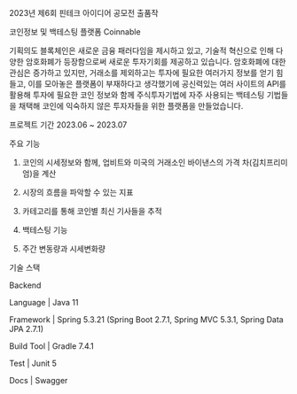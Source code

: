 2023년 제6회 핀테크 아이디어 공모전 출품작

코인정보 및 백테스팅 플랫폼 Coinnable

기획의도
블록체인은 새로운 금융 패러다임을 제시하고 있고, 기술적 혁신으로 인해 다양한 암호화폐가 등장함으로써
새로운 투자기회를 제공하고 있습니다. 암호화폐에 대한 관심은 증가하고 있지만, 
거래소를 제외하고는 투자에 필요한 여러가지 정보를 얻기 힘들고, 이를 모아놓은 플랫폼이 부재하다고 생각했기에
공신력있는 여러 사이트의 API를 활용해 투자에 필요한 코인 정보와 함께
주식투자기법에 자주 사용되는 백테스팅 기법들을 채택해 코인에 익숙하지 않은 투자자들을 위한 플랫폼을 만들었습니다.

프로젝트 기간
2023.06 ~ 2023.07

주요 기능
1. 코인의 시세정보와 함께, 업비트와 미국의 거래소인 바이낸스의 가격 차(김치프리미엄)을 계산


2. 시장의 흐름을 파악할 수 있는 지표


3. 카테고리를 통해 코인별 최신 기사들을 추적


4. 백테스팅 기능


5. 주간 변동량과 시세변화량




기술 스택

Backend

Language | Java 11

Framework | Spring 5.3.21 (Spring Boot 2.7.1, Spring MVC 5.3.1, Spring Data JPA 2.7.1)

Build Tool | Gradle 7.4.1

Test | Junit 5

Docs | Swagger
